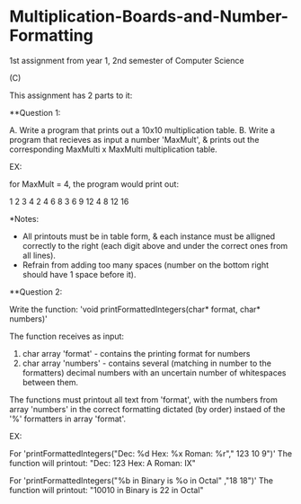 # Multiplication-Boards-and-Number-Formatting
1st assignment from year 1, 2nd semester of Computer Science

(C)

This assignment has 2 parts to it:

**Question 1:

A. Write a program that prints out a 10x10 multiplication table.
B. Write a program that recieves as input a number 'MaxMult', & prints out the corresponding MaxMulti x MaxMulti multiplication table.

EX:

for MaxMult = 4, the program would print out:

 1 2  3  4
 2 4  6  8
 3 6  9 12
 4 8 12 16


*Notes:
- All printouts must be in table form, & each instance must be alligned correctly to the right (each digit above and under the correct ones
from all lines).
- Refrain from adding too many spaces (number on the bottom right should have 1 space before it).


**Question 2:

Write the function: 'void printFormattedIntegers(char* format, char* numbers)'

The function receives as input:
1) char array 'format'   - contains the printing format for numbers
2) char array 'numbers'  - contains several (matching in number to the formatters) decimal numbers with an uncertain number of whitespaces between them.

The functions must printout all text from 'format', with the numbers from array 'numbers' in the correct formatting dictated (by order) instaed of the '%' formatters in array 'format'.

EX:

For 'printFormattedIntegers("Dec: %d Hex: %x Roman: %r"," 123 10 9")'
The function will printout: "Dec: 123 Hex: A Roman: IX"

For 'printFormattedIntegers("%b in Binary is %o in Octal" ,"18 18")'
The function will printout: "10010 in Binary is 22 in Octal"


